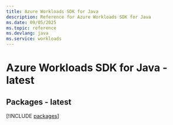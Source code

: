```yaml
---
title: Azure Workloads SDK for Java
description: Reference for Azure Workloads SDK for Java
ms.date: 09/05/2025
ms.topic: reference
ms.devlang: java
ms.service: workloads
---
```

# Azure Workloads SDK for Java - latest
## Packages - latest
[!INCLUDE [packages](workloads-index.md)]